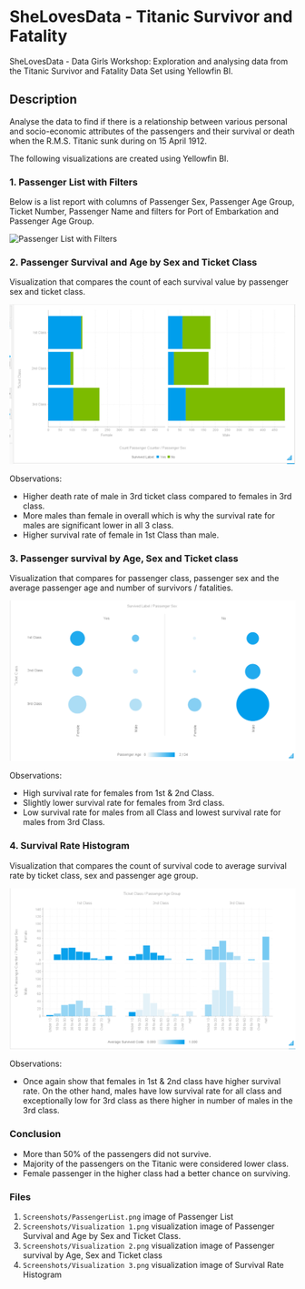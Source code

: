 # SheLovesData - Titanic Survivor and Fatality

SheLovesData - Data Girls Workshop: Exploration and analysing data from the Titanic Survivor and Fatality Data Set using Yellowfin BI.

## Description
Analyse the data to find if there is a relationship between various personal and socio-economic attributes of the passengers and their survival or death when the R.M.S. Titanic sunk during on 15 April 1912.

The following visualizations are created using Yellowfin BI.

### 1. Passenger List with Filters
Below is a list report with columns of Passenger Sex, Passenger Age Group, Ticket Number, Passenger Name and filters for Port of Embarkation and Passenger Age Group.

![Passenger List with Filters](Screenshots/PassengerList.png "Passenger List with Filters")

### 2. Passenger Survival and Age by Sex and Ticket Class
Visualization that compares the count of each survival value by passenger sex and ticket class.

![Passenger Survival and Age by Sex and Ticket Class](Screenshots/Visualization%201.png "Passenger Survival and Age by Sex and Ticket Class")

Observations:
- Higher death rate of male in 3rd ticket class compared to females in 3rd class.
- More males than female in overall which is why the survival rate for males are significant lower in all 3 class.
- Higher survival rate of female in 1st Class than male.

### 3. Passenger survival by Age, Sex and Ticket class
Visualization that compares for passenger class, passenger sex and the average passenger age and number of survivors / fatalities.

![Passenger survival by Age, Sex and Ticket class](Screenshots/Visualization%202.png "Passenger survival by Age, Sex and Ticket class")

Observations:
- High survival rate for females from 1st & 2nd Class.
- Slightly lower survival rate for females from 3rd class.
- Low survival rate for males from all Class and lowest survival rate for males from 3rd Class.

### 4.  Survival Rate Histogram
Visualization that compares the count of survival code to average survival rate by ticket class, sex and passenger age group.

![Survival Rate Histogram](Screenshots/Visualization%203.png "Survival Rate Histogram")

Observations:
- Once again show that females in 1st & 2nd class have higher survival rate. On the other hand, males have low survival rate for all class and exceptionally low for 3rd class as there higher in number of males in the 3rd class.

### Conclusion
- More than 50% of the passengers did not survive.
- Majority of the passengers on the Titanic were considered lower class.
- Female passenger in the higher class had a better chance on surviving.

### Files
1. ```Screenshots/PassengerList.png``` image of Passenger List
2. ```Screenshots/Visualization 1.png``` visualization image of Passenger Survival and Age by Sex and Ticket Class.
3. ```Screenshots/Visualization 2.png``` visualization image of Passenger survival by Age, Sex and Ticket class
4. ```Screenshots/Visualization 3.png``` visualization image of Survival Rate Histogram
